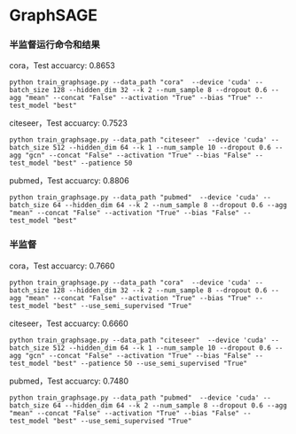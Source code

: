 # GraphSAGE

### 半监督运行命令和结果


cora，Test accuarcy: 0.8653

```
python train_graphsage.py --data_path "cora"  --device 'cuda' --batch_size 128 --hidden_dim 32 --k 2 --num_sample 8 --dropout 0.6 --agg "mean" --concat "False" --activation "True" --bias "True" --test_model "best"
```


citeseer，Test accuarcy: 0.7523

```
python train_graphsage.py --data_path "citeseer"  --device 'cuda' --batch_size 512 --hidden_dim 64 --k 1 --num_sample 10 --dropout 0.6 --agg "gcn" --concat "False" --activation "True" --bias "False" --test_model "best" --patience 50
```


pubmed，Test accuarcy: 0.8806

```
python train_graphsage.py --data_path "pubmed"  --device 'cuda' --batch_size 64 --hidden_dim 64 --k 2 --num_sample 8 --dropout 0.6 --agg "mean" --concat "False" --activation "True" --bias "False" --test_model "best"
```


### 半监督

cora，Test accuarcy: 0.7660

```
python train_graphsage.py --data_path "cora"  --device 'cuda' --batch_size 128 --hidden_dim 32 --k 2 --num_sample 8 --dropout 0.6 --agg "mean" --concat "False" --activation "True" --bias "True" --test_model "best" --use_semi_supervised "True"
```


citeseer，Test accuarcy: 0.6660

```
python train_graphsage.py --data_path "citeseer"  --device 'cuda' --batch_size 512 --hidden_dim 64 --k 1 --num_sample 10 --dropout 0.6 --agg "gcn" --concat "False" --activation "True" --bias "False" --test_model "best" --patience 50 --use_semi_supervised "True"
```


pubmed，Test accuarcy: 0.7480

```
python train_graphsage.py --data_path "pubmed"  --device 'cuda' --batch_size 64 --hidden_dim 64 --k 2 --num_sample 8 --dropout 0.6 --agg "mean" --concat "False" --activation "True" --bias "False" --test_model "best" --use_semi_supervised "True"
```
